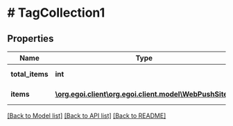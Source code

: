 # # TagCollection1

## Properties

Name | Type | Description | Notes
------------ | ------------- | ------------- | -------------
**total_items** | **int** | Returned sites | [optional] 
**items** | [**\org.egoi.client\org.egoi.client.model\WebPushSite[]**](WebPushSite.md) | Returned sites | [optional] 

[[Back to Model list]](../../README.md#documentation-for-models) [[Back to API list]](../../README.md#documentation-for-api-endpoints) [[Back to README]](../../README.md)


